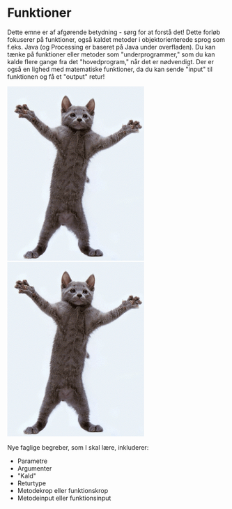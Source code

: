 # Funktioner
Dette emne er af afgørende betydning - sørg for at forstå det! Dette forløb fokuserer på funktioner, også kaldet metoder i objektorienterede sprog som f.eks. Java (og Processing er baseret på Java under overfladen). Du kan tænke på funktioner eller metoder som "underprogrammer," som du kan kalde flere gange fra det "hovedprogram," når det er nødvendigt. Der er også en lighed med matematiske funktioner, da du kan sende "input" til funktionen og få et "output" retur!

![7isB.gif](7isB.gif)
<img src="7IsB.gif">

Nye faglige begreber, som I skal lære, inkluderer:

- Parametre
- Argumenter
- "Kald"
- Returtype
- Metodekrop eller funktionskrop
- Metodeinput eller funktionsinput